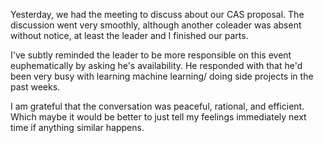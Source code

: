Yesterday, we had the meeting to discuss about our CAS proposal. The discussion went very smoothly, although another coleader was absent without notice, at least the leader and I finished our parts.

I've subtly reminded the leader to be more responsible on this event euphematically by asking he's availability. He responded with that he'd been very busy with learning machine learning/ doing side projects in the past weeks.

I am grateful that the conversation was peaceful, rational, and efficient. Which maybe it would be better to just tell my feelings immediately next time if anything similar happens.
